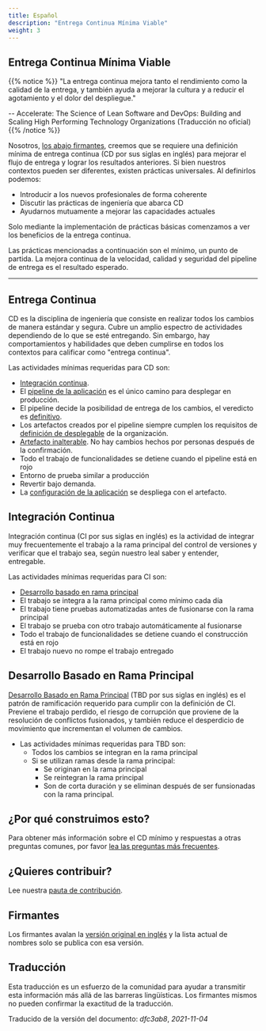 ```yaml
---
title: Español
description: "Entrega Continua Mínima Viable"
weight: 3
---
```


## Entrega Continua Mínima Viable

{{% notice %}}
"La entrega continua mejora tanto el rendimiento como la calidad de la entrega, y también ayuda a mejorar la cultura y a reducir el agotamiento y el dolor del despliegue."

-- Accelerate: The Science of Lean Software and DevOps: Building and Scaling High Performing Technology Organizations (Traducción no oficial)
{{% /notice %}}

Nosotros, [los abajo firmantes](../../minimumcd/#signatories), creemos que se requiere una definición mínima de entrega continua (CD por sus siglas en inglés) para mejorar el flujo de entrega y lograr los resultados anteriores. Si bien nuestros contextos pueden ser diferentes, existen prácticas universales. Al definirlos podemos:

- Introducir a los nuevos profesionales de forma coherente
- Discutir las prácticas de ingeniería que abarca CD
- Ayudarnos mutuamente a mejorar las capacidades actuales

Solo mediante la implementación de prácticas básicas comenzamos a ver los beneficios de la entrega continua.

Las prácticas mencionadas a continuación son el mínimo, un punto de partida. La mejora continua de la velocidad, calidad y seguridad del pipeline de entrega es el resultado esperado.

---

## Entrega Continua

CD es la disciplina de ingeniería que consiste en realizar todos los cambios de manera estándar y segura. Cubre un amplio espectro de actividades dependiendo de lo que se esté entregando. Sin embargo, hay comportamientos y habilidades que deben cumplirse en todos los contextos para calificar como "entrega continua".

Las actividades mínimas requeridas para CD son:

- [Integración continua](#integración-continua).
- El [pipeline de la aplicación](https://www.informit.com/articles/article.aspx?p=1621865&seqNum=2#:~:text=%EE%94%80Buy-,What%20Is%20a%20Deployment%20Pipeline%3F,-At%20an%20abstract) es el único camino para desplegar en producción.
- El pipeline decide la posibilidad de entrega de los cambios, el veredicto es [definitivo](../../faq/#why-should-the-pipeline-be-definitive-for-deploy).
- Los artefactos creados por el pipeline siempre cumplen los requisitos de [definición de desplegable](../../faq/#what-do-we-mean-by-definition-of-deployable) de la organización.
- [Artefacto inalterable](../../minimumcd/immutable/). No hay cambios hechos por personas después de la confirmación.
- Todo el trabajo de funcionalidades se detiene cuando el pipeline está en rojo
- Entorno de prueba similar a producción
- Revertir bajo demanda.
- La [configuración de la aplicación](../../faq/#what-is-application-configuration) se despliega con el artefacto.

## Integración Continua

Integración continua (CI por sus siglas en inglés) es la actividad de integrar muy frecuentemente el trabajo a la rama principal del control de versiones y verificar que el trabajo sea, según nuestro leal saber y entender, entregable.

Las actividades mínimas requeridas para CI son:

- [Desarrollo basado en rama principal](../../minimumcd/tbd/)
- El trabajo se integra a la rama principal como mínimo cada día
- El trabajo tiene pruebas automatizadas antes de fusionarse con la rama principal
- El trabajo se prueba con otro trabajo automáticamente al fusionarse
- Todo el trabajo de funcionalidades se detiene cuando el construcción está en rojo
- El trabajo nuevo no rompe el trabajo entregado

## Desarrollo Basado en Rama Principal

[Desarrollo Basado en Rama Principal](../../minimumcd/tbd/) (TBD por sus siglas en inglés) es el patrón de ramificación requerido para cumplir con la definición de CI. Previene el trabajo perdido, el riesgo de corrupción que proviene de la resolución de conflictos fusionados, y también reduce el desperdicio de movimiento que incrementan el volumen de cambios.

- Las actividades mínimas requeridas para TBD son:
  - Todos los cambios se integran en la rama principal
  - Si se utilizan ramas desde la rama principal:
    - Se originan en la rama principal
    - Se reintegran la rama principal
    - Son de corta duración y se eliminan después de ser funsionadas con la rama principal.

## ¿Por qué construimos esto?

Para obtener más información sobre el CD mínimo y respuestas a otras preguntas comunes, por favor [lea las preguntas más frecuentes](../../faq/).

## ¿Quieres contribuir?

Lee nuestra [pauta de contribución](https://github.com/Minimum-CD/cd-manifesto/blob/master/CONTRIBUTING.md).

## Firmantes

Los firmantes avalan la [versión original en inglés](../../minimumcd/#signatories) y la lista actual de nombres solo se publica con esa versión.

## Traducción

Esta traducción es un esfuerzo de la comunidad para ayudar a transmitir esta información más allá de las barreras lingüísticas. Los firmantes mismos no pueden confirmar la exactitud de la traducción.

Traducido de la versión del documento: _dfc3ab8_, _2021-11-04_

